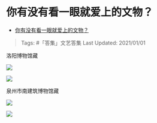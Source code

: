 # 你有没有看一眼就爱上的文物？

- [你有没有看一眼就爱上的文物？](https://www.zhihu.com/question/310065369/answer/639639060)

>Tags: #「答集」文艺答集 
>Last Updated: 2021/01/01

洛阳博物馆藏

![](https://pic1.zhimg.com/80/v2-31acfb1e423fc57650f635ca0058bab4_1440w.jpg?source=c8b7c179)



![](https://pica.zhimg.com/80/v2-d8e10e014f15f9b0b1c3ba1f4cb42bfb_1440w.jpg?source=c8b7c179)

  

  

泉州市南建筑博物馆藏

  


![](https://pic2.zhimg.com/80/v2-7c52d76a655f00e8217fcaed2434102c_1440w.jpg?source=c8b7c179)


![](https://pic2.zhimg.com/80/v2-9e895bcb4e17322f1aca6292335bb060_1440w.jpg?source=c8b7c179)